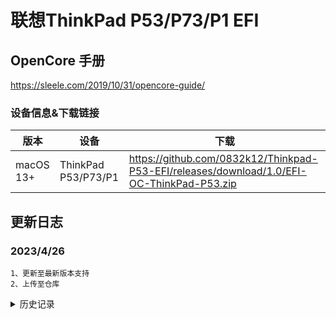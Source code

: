 
# 联想ThinkPad P53/P73/P1 EFI  

## OpenCore 手册 
https://sleele.com/2019/10/31/opencore-guide/

### 设备信息&下载链接

| 版本        | 设备           | 下载 | 
| ------------- | ------------------ |  ------------ | 
| macOS 13+    | ThinkPad P53/P73/P1 | https://github.com/0832k12/Thinkpad-P53-EFI/releases/download/1.0/EFI-OC-ThinkPad-P53.zip | 

## 更新日志
### 2023/4/26

    1、更新至最新版本支持
    2、上传至仓库
    
<details>
<summary>历史记录</summary>


### 2022/11

    1.开始编辑EFI
[![0832's Github Stats](https://stats.deeptrain.net/repo/0832k12/Thinkpad-P53-EFI/)](https://github.com/0832k12/Thinkpad-P53-EFI/)
